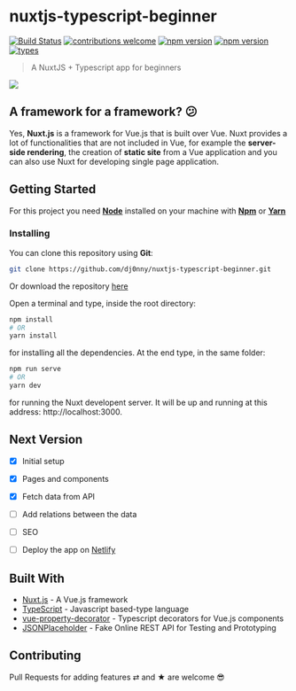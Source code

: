 # nuxtjs-typescript-beginner

[![Build Status](https://travis-ci.org/dj0nny/nuxtjs-typescript-beginner.svg?branch=develop)](https://travis-ci.org/dj0nny/nuxtjs-typescript-beginner)
[![contributions welcome](https://img.shields.io/badge/contributions-welcome-brightgreen.svg?style=flat)](https://github.com/dwyl/esta/issues)
[![npm version](https://badge.fury.io/js/nuxt.svg)](https://badge.fury.io/js/nuxt)
[![npm version](https://badge.fury.io/js/typescript.svg)](https://badge.fury.io/js/typescript)
[![types](https://img.shields.io/badge/types-Typescript-blue.svg)](https://img.shields.io/badge/types-Typescript-blue.svg)


> A NuxtJS + Typescript app for beginners

![](https://cdn-images-1.medium.com/max/2600/1*Pfa4uR2nDfhvjXeg6B5hrg.png)

## A framework for a framework? 😕

Yes, __Nuxt.js__ is a framework for Vue.js that is built over Vue. Nuxt provides a lot of functionalities that are not included in Vue, for example the __server-side rendering__, the creation of __static site__ from a Vue application and you can also use Nuxt for developing single page application.

## Getting Started

For this project you need [__Node__](https://nodejs.org/en/) installed on your machine with [__Npm__](https://www.npmjs.com/) or [__Yarn__](https://yarnpkg.com)

### Installing

You can clone this repository using __Git__:
```bash
git clone https://github.com/dj0nny/nuxtjs-typescript-beginner.git
```
Or download the repository [here](https://github.com/dj0nny/nuxtjs-typescript-beginner/archive/develop.zip)

Open a terminal and type, inside the root directory:
```bash
npm install 
# OR
yarn install
```

for installing all the dependencies. At the end type, in the same folder:
```bash
npm run serve
# OR
yarn dev
```
for running the Nuxt developent server. It will be up and running at this address: http://localhost:3000.

<!-- ## Deployment

You can also create a build version of this repository running the command:
```bash
npm run build
# OR
yarn build
``` -->

## Next Version

- [x] Initial setup
- [x] Pages and components
- [x] Fetch data from API
- [ ] Add relations between the data
- [ ] SEO 
- [ ] Deploy the app on [Netlify](https://www.netlify.com)


## Built With

* [Nuxt.js](https://nuxtjs.org/) - A Vue.js framework
* [TypeScript](https://www.typescriptlang.org/) - Javascript based-type language
* [vue-property-decorator](https://github.com/kaorun343/vue-property-decorator) - Typescript decorators for Vue.js components
* [JSONPlaceholder](http://jsonplaceholder.typicode.com/) - Fake Online REST API for Testing and Prototyping 

## Contributing

Pull Requests for adding features ⇄ and ★ are welcome 😎